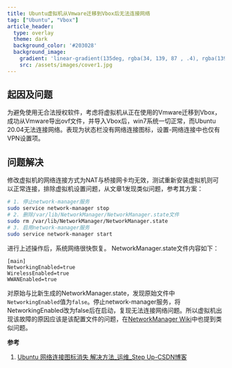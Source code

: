 ```yaml
---
title: Ubuntu虚拟机从Vmware迁移到Vbox后无法连接网络
tag: ["Ubuntu", "Vbox"]
article_header:
  type: overlay
  theme: dark
  background_color: '#203028'
  background_image:
    gradient: 'linear-gradient(135deg, rgba(34, 139, 87 , .4), rgba(139, 34, 139, .4))'
    src: /assets/images/cover1.jpg
---
```

## 起因及问题
为避免使用无合法授权软件，考虑将虚拟机从正在使用的Vmware迁移到Vbox，成功从Vmware导出ovf文件，并导入Vbox后，win7系统一切正常，而Ubuntu 20.04无法连接网络。表现为状态栏没有网络连接图标，设置-网络连接中也仅有VPN设置项。
## 问题解决
修改虚拟机的网络连接方式为NAT与桥接网卡均无效，测试重新安装虚拟机则可以正常连接，排除虚拟机设置问题，从文章1发现类似问题，参考其方案：
```bash
# 1. 停止network-manager服务
sudo service network-manager stop
# 2. 删除/var/lib/NetworkManager/NetworkManager.state文件
sudo rm /var/lib/NetworkManager/NetworkManager.state
# 3. 启用network-manager服务
sudo service network-manager start
```
进行上述操作后，系统网络很快恢复。
NetworkManager.state文件内容如下：
```
[main]
NetworkingEnabled=true
WirelessEnabled=true
WWANEnabled=true
```
对原始与比新生成的NetworkManager.state，发现原始文件中`NetworkingEnabled`值为`false`。停止network-manager服务，将NetworkingEnabled改为false后在启动，复现无法连接网络问题。所以虚拟机出现该故障的原因应该是该配置文件的问题，在[NetworkManager Wiki](https://wiki.archlinux.org/index.php/NetworkManager_(%E7%AE%80%E4%BD%93%E4%B8%AD%E6%96%87)#%E7%BD%91%E7%BB%9C%E7%AE%A1%E7%90%86%E5%8A%9F%E8%83%BD%E5%A4%B1%E6%95%88)中也提到类似问题。

**参考**

1. [Ubuntu 网络连接图标消失 解决方法_运维_Step Up-CSDN博客](https://blog.csdn.net/flying881114/article/details/6847579)